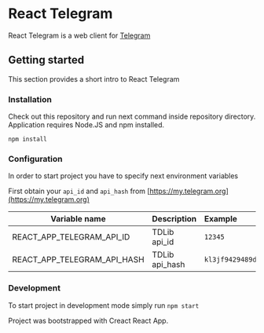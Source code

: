 # React Telegram
React Telegram is a web client for [Telegram](https://telegram.org)

## Getting started
This section provides a short intro to React Telegram

### Installation
Check out this repository and run next command inside repository directory. Application requires Node.JS and npm installed.

```
npm install
```

### Configuration

In order to start project you have to specify next environment variables

First obtain your `api_id` and `api_hash` from [https://my.telegram.org](https://my.telegram.org)

| Variable name                    | Description                               | Example                                |
| -------------------------------- | :---------------------------------------- | :------------------------------------- |
| REACT_APP_TELEGRAM_API_ID        | TDLib api_id                              | `12345`                                |
| REACT_APP_TELEGRAM_API_HASH      | TDLib api_hash                            | `kl3jf9429489dedkdkalsdlss`            |

### Development

To start project in development mode simply run `npm start`

Project was bootstrapped with Creact React App.